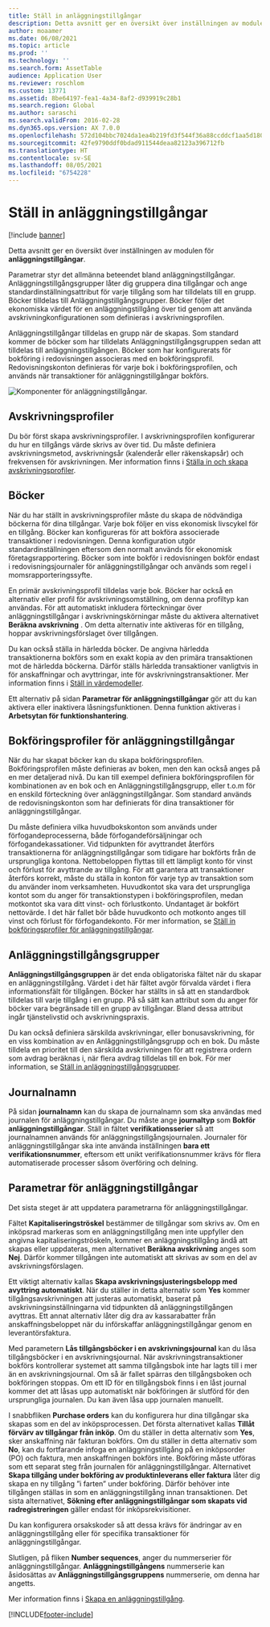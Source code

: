 ```yaml
---
title: Ställ in anläggningstillgångar
description: Detta avsnitt ger en översikt över inställningen av modulen för anläggningstillgångar.
author: moaamer
ms.date: 06/08/2021
ms.topic: article
ms.prod: ''
ms.technology: ''
ms.search.form: AssetTable
audience: Application User
ms.reviewer: roschlom
ms.custom: 13771
ms.assetid: 8be64197-fea1-4a34-8af2-d939919c28b1
ms.search.region: Global
ms.author: saraschi
ms.search.validFrom: 2016-02-28
ms.dyn365.ops.version: AX 7.0.0
ms.openlocfilehash: 572d104bbc7024da1ea4b219fd3f544f36a88ccddcf1aa5d18065e2e08b93bfa
ms.sourcegitcommit: 42fe9790ddf0bdad911544deaa82123a396712fb
ms.translationtype: HT
ms.contentlocale: sv-SE
ms.lasthandoff: 08/05/2021
ms.locfileid: "6754228"
---
```

# <a name="set-up-fixed-assets"></a>Ställ in anläggningstillgångar

[!include [banner](../includes/banner.md)]

Detta avsnitt ger en översikt över inställningen av modulen för **anläggningstillgångar**. 

Parametrar styr det allmänna beteendet bland anläggningstillgångar. Anläggningstillgångsgrupper låter dig gruppera dina tillgångar och ange standardinställningsattribut för varje tillgång som har tilldelats till en grupp. Böcker tilldelas till Anläggningstillgångsgrupper. Böcker följer det ekonomiska värdet för en anläggningstillgång över tid genom att använda avskrivningkonfigurationen som definieras i avskrivningsprofilen.

Anläggningstillgångar tilldelas en grupp när de skapas. Som standard kommer de böcker som har tilldelats Anläggningstillgångsgruppen sedan att tilldelas till anläggningstillgången. Böcker som har konfigurerats för bokföring i redovisningen associeras med en bokföringsprofil. Redovisningskonton definieras för varje bok i bokföringsprofilen, och används när transaktioner för anläggningstillgångar bokförs.

![Komponenter för anläggningstillgångar.](./media/FAComponents_Updated.png)

## <a name="depreciation-profiles"></a>Avskrivningsprofiler

Du bör först skapa avskrivningsprofiler. I avskrivningsprofilen konfigurerar du hur en tillgångs värde skrivs av över tid. Du måste definiera avskrivningsmetod, avskrivningsår (kalenderår eller räkenskapsår) och frekvensen för avskrivningen. Mer information finns i [Ställa in och skapa avskrivningsprofiler](tasks/set-up-depreciation-profiles.md).

## <a name="books"></a>Böcker

När du har ställt in avskrivningsprofiler måste du skapa de nödvändiga böckerna för dina tillgångar. Varje bok följer en viss ekonomisk livscykel för en tillgång. Böcker kan konfigureras för att bokföra associerade transaktioner i redovisningen. Denna konfiguration utgör standardinställningen eftersom den normalt används för ekonomisk företagsrapportering. Böcker som inte bokför i redovisningen bokför endast i redovisningsjournaler för anläggningstillgångar och används som regel i momsrapporteringssyfte.

En primär avskrivningsprofil tilldelas varje bok. Böcker har också en alternativ eller profil för avskrivningsomställning, om denna profiltyp kan användas. För att automatiskt inkludera förteckningar över anläggningstillgångar i avskrivningskörningar måste du aktivera alternativet **Beräkna avskrivning** . Om detta alternativ inte aktiveras för en tillgång, hoppar avskrivningsförslaget över tillgången.

Du kan också ställa in härledda böcker. De angivna härledda transaktionerna bokförs som en exakt kopia av den primära transaktionen mot de härledda böckerna. Därför ställs härledda transaktioner vanligtvis in för anskaffningar och avyttringar, inte för avskrivningstransaktioner. Mer information finns i [Ställ in värdemodeller](tasks/set-up-value-models.md).

Ett alternativ på sidan **Parametrar för anläggningstillgångar** gör att du kan aktivera eller inaktivera låsningsfunktionen. Denna funktion aktiveras i **Arbetsytan för funktionshantering**.

## <a name="fixed-asset-posting-profiles"></a>Bokföringsprofiler för anläggningstillgångar

När du har skapat böcker kan du skapa bokföringsprofilen. Bokföringsprofilen måste definieras av boken, men den kan också anges på en mer detaljerad nivå. Du kan till exempel definiera bokföringsprofilen för kombinationen av en bok och en Anläggningstillgångsgrupp, eller t.o.m för en enskild förteckning över anläggningstillgångar. Som standard används de redovisningskonton som har definierats för dina transaktioner för anläggningstillgångar.

Du måste definiera vilka huvudbokskonton som används under förfogandeprocesserna, både förfogandeförsäljningar och förfogandekassationer. Vid tidpunkten för avyttrandet återförs transaktionerna för anläggningstillgångar som tidigare har bokförts från de ursprungliga kontona. Nettobeloppen flyttas till ett lämpligt konto för vinst och förlust för avyttrande av tillgång. För att garantera att transaktioner återförs korrekt, måste du ställa in konton för varje typ av transaktion som du använder inom verksamheten. Huvudkontot ska vara det ursprungliga kontot som du anger för transaktionstypen i bokföringsprofilen, medan motkontot ska vara ditt vinst- och förlustkonto. Undantaget är bokfört nettovärde. I det här fallet bör både huvudkonto och motkonto anges till vinst och förlust för förfogandekonto. För mer information, se [Ställ in bokföringsprofiler för anläggningstillgångar](tasks/set-up-fixed-asset-posting-profiles.md).

## <a name="fixed-asset-groups"></a>Anläggningstillgångsgrupper

**Anläggningstillgångsgruppen** är det enda obligatoriska fältet när du skapar en anläggningstillgång. Värdet i det här fältet avgör förvalda värdet i flera informationsfält för tillgången. Böcker har ställts in så att en standardbok tilldelas till varje tillgång i en grupp. På så sätt kan attribut som du anger för böcker vara begränsade till en grupp av tillgångar. Bland dessa attribut ingår tjänstelivstid och avskrivningspraxis.

Du kan också definiera särskilda avskrivningar, eller bonusavskrivning, för en viss kombination av en Anläggningstillgångsgrupp och en bok. Du måste tilldela en prioritet till den särskilda avskrivningen för att registrera ordern som avdrag beräknas i, när flera avdrag tilldelas till en bok. För mer information, se [Ställ in anläggningstillgångsgrupper](tasks/set-up-fixed-asset-groups.md).

## <a name="journal-names"></a>Journalnamn

På sidan **journalnamn** kan du skapa de journalnamn som ska användas med journalen för anläggningstillgångar. Du måste ange **journaltyp** som **Bokför anläggningstillgångar**. Ställ in fältet **verifikationsserier** så att journalnamnen används för anläggningstillgångsjournalen. Journaler för anläggningstillgångar ska inte använda inställningen **bara ett verifikationsnummer**, eftersom ett unikt verifikationsnummer krävs för flera automatiserade processer såsom överföring och delning.

## <a name="fixed-asset-parameters"></a>Parametrar för anläggningstillgångar

Det sista steget är att uppdatera parametrarna för anläggningstillgångar.

Fältet **Kapitaliseringströskel** bestämmer de tillgångar som skrivs av. Om en inköpsrad markeras som en anläggningstillgång men inte uppfyller den angivna kapitaliseringströskeln, kommer en anläggningstillgång ändå att skapas eller uppdateras, men alternativet **Beräkna avskrivning** anges som **Nej**. Därför kommer tillgången inte automatiskt att skrivas av som en del av avskrivningsförslagen.

Ett viktigt alternativ kallas **Skapa avskrivningsjusteringsbelopp med avyttring automatiskt**. När du ställer in detta alternativ som **Yes** kommer tillgångsavskrivningen att justeras automatiskt, baserat på avskrivningsinställningarna vid tidpunkten då anläggningstillgången avyttras. Ett annat alternativ låter dig dra av kassarabatter från anskaffningsbeloppet när du införskaffar anläggningstillgångar genom en leverantörsfaktura.

Med parametern **Lås tillgångsböcker i en avskrivningsjournal** kan du låsa tillgångsböcker i en avskrivningsjournal. När avskrivningstransaktioner bokförs kontrollerar systemet att samma tillgångsbok inte har lagts till i mer än en avskrivningsjournal. Om så är fallet spärras den tillgångsboken och bokföringen stoppas. Om ett ID för en tillgångsbok finns i en låst journal kommer det att låsas upp automatiskt när bokföringen är slutförd för den ursprungliga journalen. Du kan även låsa upp journalen manuellt. 

I snabbfliken **Purchase orders** kan du konfigurera hur dina tillgångar ska skapas som en del av inköpsprocessen. Det första alternativet kallas **Tillåt förvärv av tillgångar från inköp**. Om du ställer in detta alternativ som **Yes**, sker anskaffning när fakturan bokförs. Om du ställer in detta alternativ som **No**, kan du fortfarande infoga en anläggningstillgång på en inköpsorder (PO) och faktura, men anskaffningen bokförs inte. Bokföring måste utföras som ett separat steg från journalen för anläggningstillgångar. Alternativet **Skapa tillgång under bokföring av produktinleverans eller faktura** låter dig skapa en ny tillgång ”i farten” under bokföring. Därför behöver inte tillgången ställas in som en anläggningstillgång innan transaktionen. Det sista alternativet, **Sökning efter anläggningstillgångar som skapats vid radregistreringen** gäller endast för inköpsrekvisitioner.

Du kan konfigurera orsakskoder så att dessa krävs för ändringar av en anläggningstillgång eller för specifika transaktioner för anläggningstillgångar.

Slutligen, på fliken **Number sequences**, anger du nummerserier för anläggningstillgångar. **Anläggningstillgångens** nummerserie kan åsidosättas av **Anläggningstillgångsgruppens** nummerserie, om denna har angetts.

Mer information finns i [Skapa en anläggningstillgång](tasks/create-fixed-asset.md).


[!INCLUDE[footer-include](../../includes/footer-banner.md)]
